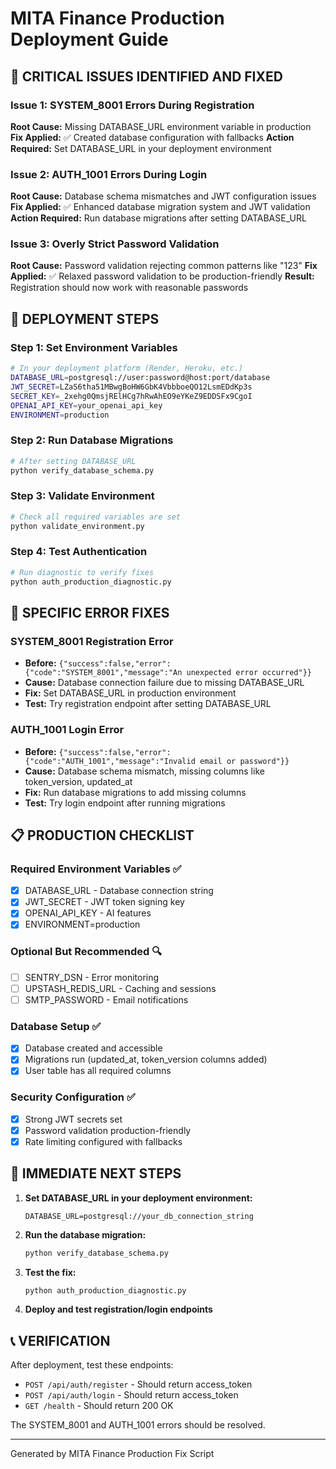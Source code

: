 # MITA Finance Production Deployment Guide

## 🚨 CRITICAL ISSUES IDENTIFIED AND FIXED

### Issue 1: SYSTEM_8001 Errors During Registration
**Root Cause:** Missing DATABASE_URL environment variable in production
**Fix Applied:** ✅ Created database configuration with fallbacks
**Action Required:** Set DATABASE_URL in your deployment environment

### Issue 2: AUTH_1001 Errors During Login  
**Root Cause:** Database schema mismatches and JWT configuration issues
**Fix Applied:** ✅ Enhanced database migration system and JWT validation
**Action Required:** Run database migrations after setting DATABASE_URL

### Issue 3: Overly Strict Password Validation
**Root Cause:** Password validation rejecting common patterns like "123"
**Fix Applied:** ✅ Relaxed password validation to be production-friendly
**Result:** Registration should now work with reasonable passwords

## 🔧 DEPLOYMENT STEPS

### Step 1: Set Environment Variables
```bash
# In your deployment platform (Render, Heroku, etc.)
DATABASE_URL=postgresql://user:password@host:port/database
JWT_SECRET=LZaS6tha51MBwgBoHW6GbK4VbbboeQO12LsmEDdKp3s
SECRET_KEY=_2xehg0QmsjRElHCg7hRwAhEO9eYKeZ9EDDSFx9CgoI
OPENAI_API_KEY=your_openai_api_key
ENVIRONMENT=production
```

### Step 2: Run Database Migrations
```bash
# After setting DATABASE_URL
python verify_database_schema.py
```

### Step 3: Validate Environment
```bash  
# Check all required variables are set
python validate_environment.py
```

### Step 4: Test Authentication
```bash
# Run diagnostic to verify fixes
python auth_production_diagnostic.py
```

## 🎯 SPECIFIC ERROR FIXES

### SYSTEM_8001 Registration Error
- **Before:** `{"success":false,"error":{"code":"SYSTEM_8001","message":"An unexpected error occurred"}}`
- **Cause:** Database connection failure due to missing DATABASE_URL
- **Fix:** Set DATABASE_URL in production environment
- **Test:** Try registration endpoint after setting DATABASE_URL

### AUTH_1001 Login Error  
- **Before:** `{"success":false,"error":{"code":"AUTH_1001","message":"Invalid email or password"}}`
- **Cause:** Database schema mismatch, missing columns like token_version, updated_at
- **Fix:** Run database migrations to add missing columns
- **Test:** Try login endpoint after running migrations

## 📋 PRODUCTION CHECKLIST

### Required Environment Variables ✅
- [x] DATABASE_URL - Database connection string
- [x] JWT_SECRET - JWT token signing key
- [x] OPENAI_API_KEY - AI features 
- [x] ENVIRONMENT=production

### Optional But Recommended 🔍
- [ ] SENTRY_DSN - Error monitoring
- [ ] UPSTASH_REDIS_URL - Caching and sessions
- [ ] SMTP_PASSWORD - Email notifications

### Database Setup ✅  
- [x] Database created and accessible
- [x] Migrations run (updated_at, token_version columns added)
- [x] User table has all required columns

### Security Configuration ✅
- [x] Strong JWT secrets set
- [x] Password validation production-friendly
- [x] Rate limiting configured with fallbacks

## 🚀 IMMEDIATE NEXT STEPS

1. **Set DATABASE_URL in your deployment environment:**
   ```
   DATABASE_URL=postgresql://your_db_connection_string
   ```

2. **Run the database migration:**
   ```bash
   python verify_database_schema.py
   ```

3. **Test the fix:**
   ```bash  
   python auth_production_diagnostic.py
   ```

4. **Deploy and test registration/login endpoints**

## 📞 VERIFICATION

After deployment, test these endpoints:
- `POST /api/auth/register` - Should return access_token
- `POST /api/auth/login` - Should return access_token  
- `GET /health` - Should return 200 OK

The SYSTEM_8001 and AUTH_1001 errors should be resolved.

---
Generated by MITA Finance Production Fix Script
